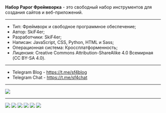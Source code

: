 **Набор Рарог Фреймворка** - это свободный набор инструментов для создания сайтов и веб-приложений.
____
* Тип: Фреймворк и свободное программное обеспечение;
* Автор: SkiF4er;
* Разработчики: SkiF4er;
* Написан: JavaScript, CSS, Python, HTML и Sass;
* Операционная система: Кроссплатформенность;
* Лицензия: Creative Commons Attribution-ShareAlike 4.0 Всемирная (CC BY-SA 4.0).
____
* Telegram Blog - https://t.me/sf4blog
* Telegram Chat - https://t.me/sf4chat
____
![](https://github-readme-stats.vercel.app/api?username=theskif4er)
____
![](https://img.shields.io/badge/downloads-0-green)
![](https://img.shields.io/github/issues/TheSkiF4er/Rarog-Framework-Kit)
![](https://img.shields.io/github/forks/TheSkiF4er/Rarog-Framework-Kit)
![](https://img.shields.io/github/stars/TheSkiF4er/Rarog-Framework-Kit)
![](https://img.shields.io/badge/made%20by-SkiF4er-red)
![](https://img.shields.io/badge/Open--Source-Software-yellowgreen)
![]()
![]()
![]()
![]()
